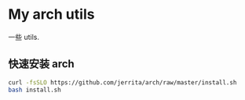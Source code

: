# My arch utils

一些 utils.



## 快速安装 arch

```bash
curl -fsSLO https://github.com/jerrita/arch/raw/master/install.sh
bash install.sh
```

